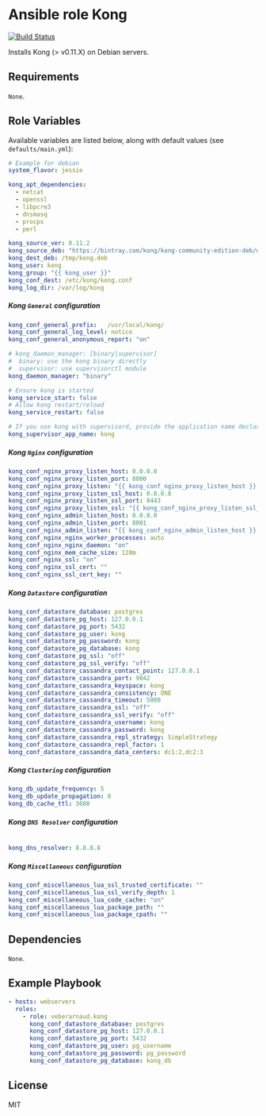 # Ansible role Kong

[![Build Status](https://travis-ci.org/VEBERArnaud/ansible-role-kong.svg?branch=master)](https://travis-ci.org/VEBERArnaud/ansible-role-kong)

Installs Kong (> v0.11.X) on Debian servers.

## Requirements

`None`.

## Role Variables

Available variables are listed below, along with default values (see `defaults/main.yml`):

```yaml
# Example for debian
system_flavor: jessie

kong_apt_dependencies:
  - netcat
  - openssl
  - libpcre3
  - dnsmasq
  - procps
  - perl

kong_source_ver: 0.11.2
kong_source_deb: "https://bintray.com/kong/kong-community-edition-deb/download_file?file_path=dists/kong-community-edition-{{ kong_source_ver }}.{{ system_flavor }}.all.deb"
kong_dest_deb: /tmp/kong.deb
kong_user: kong
kong_group: "{{ kong_user }}"
kong_conf_dest: /etc/kong/kong.conf
kong_log_dir: /var/log/kong
```

##### Kong `General` configuration

```yaml
kong_conf_general_prefix:   /usr/local/kong/
kong_conf_general_log_level: notice
kong_conf_general_anonymous_report: "on"

# kong_daemon_manager: [binary|supervisor]
#  binary: use the kong binary directly
#  supervisor: use supervisorctl module
kong_daemon_manager: "binary"

# Ensure kong is started
kong_service_start: false
# Allow kong restart/reload
kong_service_restart: false

# If you use kong with supervisord, provide the application name declared
kong_supervisor_app_name: kong
```

##### Kong `Nginx` configuration

```yaml
kong_conf_nginx_proxy_listen_host: 0.0.0.0
kong_conf_nginx_proxy_listen_port: 8000
kong_conf_nginx_proxy_listen: "{{ kong_conf_nginx_proxy_listen_host }}:{{ kong_conf_nginx_proxy_listen_port }}"
kong_conf_nginx_proxy_listen_ssl_host: 0.0.0.0
kong_conf_nginx_proxy_listen_ssl_port: 8443
kong_conf_nginx_proxy_listen_ssl: "{{ kong_conf_nginx_proxy_listen_ssl_host }}:{{ kong_conf_nginx_proxy_listen_ssl_port }}"
kong_conf_nginx_admin_listen_host: 0.0.0.0
kong_conf_nginx_admin_listen_port: 8001
kong_conf_nginx_admin_listen: "{{ kong_conf_nginx_admin_listen_host }}:{{ kong_conf_nginx_admin_listen_port }}"
kong_conf_nginx_nginx_worker_processes: auto
kong_conf_nginx_nginx_daemon: "on"
kong_conf_nginx_mem_cache_size: 128m
kong_conf_nginx_ssl: "on"
kong_conf_nginx_ssl_cert: ""
kong_conf_nginx_ssl_cert_key: ""
```

##### Kong `Datastore` configuration

```yaml
kong_conf_datastore_database: postgres
kong_conf_datastore_pg_host: 127.0.0.1
kong_conf_datastore_pg_port: 5432
kong_conf_datastore_pg_user: kong
kong_conf_datastore_pg_password: kong
kong_conf_datastore_pg_database: kong
kong_conf_datastore_pg_ssl: "off"
kong_conf_datastore_pg_ssl_verify: "off"
kong_conf_datastore_cassandra_contact_point: 127.0.0.1
kong_conf_datastore_cassandra_port: 9042
kong_conf_datastore_cassandra_keyspace: kong
kong_conf_datastore_cassandra_consistency: ONE
kong_conf_datastore_cassandra_timeout: 5000
kong_conf_datastore_cassandra_ssl: "off"
kong_conf_datastore_cassandra_ssl_verify: "off"
kong_conf_datastore_cassandra_username: kong
kong_conf_datastore_cassandra_password: kong
kong_conf_datastore_cassandra_repl_strategy: SimpleStrategy
kong_conf_datastore_cassandra_repl_factor: 1
kong_conf_datastore_cassandra_data_centers: dc1:2,dc2:3
```

##### Kong `Clustering` configuration

```yaml
kong_db_update_frequency: 5
kong_db_update_propagation: 0
kong_db_cache_ttl: 3600
```

##### Kong `DNS Resolver` configuration

```yaml

kong_dns_resolver: 8.8.8.8
```

##### Kong `Miscellaneous` configuration

```yaml
kong_conf_miscellaneous_lua_ssl_trusted_certificate: ""
kong_conf_miscellaneous_lua_ssl_verify_depth: 1
kong_conf_miscellaneous_lua_code_cache: "on"
kong_conf_miscellaneous_lua_package_path: ""
kong_conf_miscellaneous_lua_package_cpath: ""
```

## Dependencies

`None`.

## Example Playbook

```yaml
- hosts: webservers
  roles:
    - role: veberarnaud.kong
      kong_conf_datastore_database: postgres
      kong_conf_datastore_pg_host: 127.0.0.1
      kong_conf_datastore_pg_port: 5432
      kong_conf_datastore_pg_user: pg_username
      kong_conf_datastore_pg_password: pg_password
      kong_conf_datastore_pg_database: kong_db
```

## License

MIT
